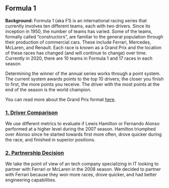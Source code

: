 ## Formula 1

__Background:__ Formula 1 (aka F1) is an international racing series that currently involves ten different teams, each with two drivers. Since its inception in 1950, the number of teams has varied. Some of the teams, formally called “constructors”, are familiar to the general population through their production of commercial cars. These include Ferrari, Mercedes, McLaren, and Renault. Each race is known as a Grand Prix and the location of these races has changed (and will continue to change) over time. Currently in 2020, there are 10 teams in Formula 1 and 17 races in each season.

Determining the winner of the annual series works through a point system. The current system awards points to the top 10 drivers; the closer you finish to first, the more points you receive. The driver with the most points at the end of the season is the world champion. 

You can read more about the Grand Prix format [here](https://www.tutorialspoint.com/formula_one/formula_one_grand_prix_format.htm).

### [__1. Driver Comparison__](https://nbviewer.jupyter.org/github/mguzman123/Maxim-Guzman-Portfolio/blob/0a8f4a76ae2257ed32e1e4324acb381045ddc580/notebooks/McLaren%202007%20-%20Lewis%20Hamilton%20vs%20Fernando%20Alonso.ipynb)
We use different metrics to evaluate if Lewis Hamilton or Fernando Alonso performed at a higher level during the 2007 season. Hamilton triumphed over Alonso since he started towards first more often, drove quicker during the race, and finished in superior positions.

### [__2. Partnership Decision__](https://nbviewer.jupyter.org/github/mguzman123/Maxim-Guzman-Portfolio/blob/main/notebooks/Partnership%20-%20McLaren%20vs.%20Ferrari.ipynb)
We take the point of view of an tech company specializing in IT looking to partner with Ferrari or McLaren in the 2008 season. We decided to partner with Ferrari because they won more races, drove quicker, and had better engineering capabilities.
